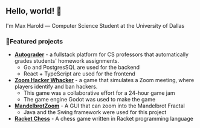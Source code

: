 ## Hello, world! 👋

I'm Max Harold — Computer Science Student at the University of Dallas

### 🌟Featured projects
- [**Autograder**](https://github.com/UDCS/Autograder) - a fullstack platform for CS professors that automatically grades students' homework assignments.
    - Go and PostgresSQL are used for the backend
    - React + TypeScript are used for the frontend
- [**Zoom Hacker Whacker**](https://max-harold.itch.io/zoom-hacker-whacker) - a game that simulates a Zoom meeting,
where players identify and ban hackers.
    - This game was a collaborative effort for a 24-hour game jam
    - The game engine Godot was used to make the game
- [**MandelbrotZoom**](https://github.com/Max-Harold/MandelbrotZoom) - A GUI that can zoom into the Mandelbrot Fractal
    - Java and the Swing framework were used for this project
- [**Racket Chess**](https://github.com/Charles-Dea/racket-chess) - A chess game written in Racket programming language